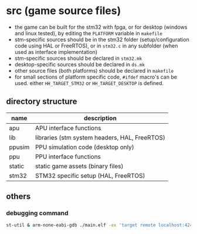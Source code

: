 # src (game source files)

- the game can be built for the stm32 with fpga, or for desktop (windows and
  linux tested), by editing the `PLATFORM` variable in `makefile`
- stm-specific sources should be in the stm32 folder (setup/configuration code
  using HAL or FreeRTOS), or in `stm32.c` in any subfolder (when used as
  interface implementation)
- stm-specific sources should be declared in `stm32.mk`
- desktop-specific sources should be declared in `ds.mk`
- other source files (both platforms) should be declared in `makefile`
- for small sections of platform specific code, `#ifdef` macro's can be used.
  either `HH_TARGET_STM32` or `HH_TARGET_DESKTOP` is defined.

## directory structure

|name|description|
|-|-|
|apu|APU interface functions|
|lib|libraries (stm system headers, HAL, FreeRTOS)|
|ppusim|PPU simulation code (desktop only)|
|ppu|PPU interface functions|
|static|static game assets (binary files)|
|stm32|STM32 specific setup (HAL, FreeRTOS)|

## others

### debugging command

```bash
st-util & arm-none-eabi-gdb ./main.elf -ex 'target remote localhost:4242' -ex 'continue'
```

